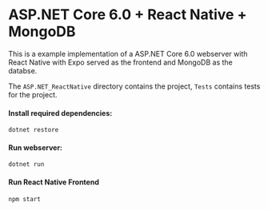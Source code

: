 # ASP.NET Core 6.0 + React Native + MongoDB

This is a example implementation of a ASP.NET Core 6.0 webserver with React Native with Expo served as the frontend and MongoDB as the databse.

The `ASP.NET_ReactNative` directory contains the project, `Tests` contains tests for the project.

#### Install required dependencies:

```
dotnet restore
```

#### Run webserver:

```
dotnet run
```

#### Run React Native Frontend

```
npm start
```

